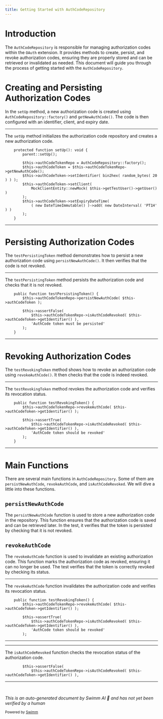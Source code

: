 ```yaml
---
title: Getting Started with AuthCodeRepository
---
```

# Introduction

The <SwmToken path="tests/phpunit/Repository/AuthCodeRepositoryTest.php" pos="26:8:8" line-data="		$this-&gt;authCodeTokenRepo = AuthCodeRepository::factory();">`AuthCodeRepository`</SwmToken> is responsible for managing authorization codes within the <SwmToken path="tests/phpunit/Repository/AuthCodeRepositoryTest.php" pos="3:6:6" line-data="namespace MediaWiki\Extension\OAuth\Tests\Repository;">`OAuth`</SwmToken> extension. It provides methods to create, persist, and revoke authorization codes, ensuring they are properly stored and can be retrieved or invalidated as needed. This document will guide you through the process of getting started with the <SwmToken path="tests/phpunit/Repository/AuthCodeRepositoryTest.php" pos="26:8:8" line-data="		$this-&gt;authCodeTokenRepo = AuthCodeRepository::factory();">`AuthCodeRepository`</SwmToken>.

# Creating and Persisting Authorization Codes

In the <SwmToken path="tests/phpunit/Repository/AuthCodeRepositoryTest.php" pos="23:5:5" line-data="	protected function setUp(): void {">`setUp`</SwmToken> method, a new authorization code is created using <SwmToken path="tests/phpunit/Repository/AuthCodeRepositoryTest.php" pos="26:8:12" line-data="		$this-&gt;authCodeTokenRepo = AuthCodeRepository::factory();">`AuthCodeRepository::factory()`</SwmToken> and <SwmToken path="tests/phpunit/Repository/AuthCodeRepositoryTest.php" pos="27:13:15" line-data="		$this-&gt;authCodeToken = $this-&gt;authCodeTokenRepo-&gt;getNewAuthCode();">`getNewAuthCode()`</SwmToken>. The code is then configured with an identifier, client, and expiry date.

<SwmSnippet path="/tests/phpunit/Repository/AuthCodeRepositoryTest.php" line="23">

---

The <SwmToken path="tests/phpunit/Repository/AuthCodeRepositoryTest.php" pos="23:5:5" line-data="	protected function setUp(): void {">`setUp`</SwmToken> method initializes the authorization code repository and creates a new authorization code.

```hack
	protected function setUp(): void {
		parent::setUp();

		$this->authCodeTokenRepo = AuthCodeRepository::factory();
		$this->authCodeToken = $this->authCodeTokenRepo->getNewAuthCode();
		$this->authCodeToken->setIdentifier( bin2hex( random_bytes( 20 ) ) );
		$this->authCodeToken->setClient(
			MockClientEntity::newMock( $this->getTestUser()->getUser() )
		);
		$this->authCodeToken->setExpiryDateTime(
			( new DateTimeImmutable() )->add( new DateInterval( 'PT1H' ) )
		);
	}
```

---

</SwmSnippet>

# Persisting Authorization Codes

The <SwmToken path="tests/phpunit/Repository/AuthCodeRepositoryTest.php" pos="37:5:5" line-data="	public function testPersistingToken() {">`testPersistingToken`</SwmToken> method demonstrates how to persist a new authorization code using `persistNewAuthCode()`. It then verifies that the code is not revoked.

<SwmSnippet path="/tests/phpunit/Repository/AuthCodeRepositoryTest.php" line="37">

---

The <SwmToken path="tests/phpunit/Repository/AuthCodeRepositoryTest.php" pos="37:5:5" line-data="	public function testPersistingToken() {">`testPersistingToken`</SwmToken> method persists the authorization code and checks that it is not revoked.

```hack
	public function testPersistingToken() {
		$this->authCodeTokenRepo->persistNewAuthCode( $this->authCodeToken );

		$this->assertFalse(
			$this->authCodeTokenRepo->isAuthCodeRevoked( $this->authCodeToken->getIdentifier() ),
			'AuthCode token must be persisted'
		);
	}
```

---

</SwmSnippet>

# Revoking Authorization Codes

The <SwmToken path="tests/phpunit/Repository/AuthCodeRepositoryTest.php" pos="46:5:5" line-data="	public function testRevokingToken() {">`testRevokingToken`</SwmToken> method shows how to revoke an authorization code using `revokeAuthCode()`. It then checks that the code is indeed revoked.

<SwmSnippet path="/tests/phpunit/Repository/AuthCodeRepositoryTest.php" line="46">

---

The <SwmToken path="tests/phpunit/Repository/AuthCodeRepositoryTest.php" pos="46:5:5" line-data="	public function testRevokingToken() {">`testRevokingToken`</SwmToken> method revokes the authorization code and verifies its revocation status.

```hack
	public function testRevokingToken() {
		$this->authCodeTokenRepo->revokeAuthCode( $this->authCodeToken->getIdentifier() );

		$this->assertTrue(
			$this->authCodeTokenRepo->isAuthCodeRevoked( $this->authCodeToken->getIdentifier() ),
			'AuthCode token should be revoked'
		);
	}
```

---

</SwmSnippet>

# Main Functions

There are several main functions in <SwmToken path="tests/phpunit/Repository/AuthCodeRepositoryTest.php" pos="26:8:8" line-data="		$this-&gt;authCodeTokenRepo = AuthCodeRepository::factory();">`AuthCodeRepository`</SwmToken>. Some of them are <SwmToken path="tests/phpunit/Repository/AuthCodeRepositoryTest.php" pos="38:6:6" line-data="		$this-&gt;authCodeTokenRepo-&gt;persistNewAuthCode( $this-&gt;authCodeToken );">`persistNewAuthCode`</SwmToken>, <SwmToken path="tests/phpunit/Repository/AuthCodeRepositoryTest.php" pos="47:6:6" line-data="		$this-&gt;authCodeTokenRepo-&gt;revokeAuthCode( $this-&gt;authCodeToken-&gt;getIdentifier() );">`revokeAuthCode`</SwmToken>, and <SwmToken path="tests/phpunit/Repository/AuthCodeRepositoryTest.php" pos="41:6:6" line-data="			$this-&gt;authCodeTokenRepo-&gt;isAuthCodeRevoked( $this-&gt;authCodeToken-&gt;getIdentifier() ),">`isAuthCodeRevoked`</SwmToken>. We will dive a little into these functions.

## <SwmToken path="tests/phpunit/Repository/AuthCodeRepositoryTest.php" pos="38:6:6" line-data="		$this-&gt;authCodeTokenRepo-&gt;persistNewAuthCode( $this-&gt;authCodeToken );">`persistNewAuthCode`</SwmToken>

The <SwmToken path="tests/phpunit/Repository/AuthCodeRepositoryTest.php" pos="38:6:6" line-data="		$this-&gt;authCodeTokenRepo-&gt;persistNewAuthCode( $this-&gt;authCodeToken );">`persistNewAuthCode`</SwmToken> function is used to store a new authorization code in the repository. This function ensures that the authorization code is saved and can be retrieved later. In the test, it verifies that the token is persisted by checking that it is not revoked.

## <SwmToken path="tests/phpunit/Repository/AuthCodeRepositoryTest.php" pos="47:6:6" line-data="		$this-&gt;authCodeTokenRepo-&gt;revokeAuthCode( $this-&gt;authCodeToken-&gt;getIdentifier() );">`revokeAuthCode`</SwmToken>

The <SwmToken path="tests/phpunit/Repository/AuthCodeRepositoryTest.php" pos="47:6:6" line-data="		$this-&gt;authCodeTokenRepo-&gt;revokeAuthCode( $this-&gt;authCodeToken-&gt;getIdentifier() );">`revokeAuthCode`</SwmToken> function is used to invalidate an existing authorization code. This function marks the authorization code as revoked, ensuring it can no longer be used. The test verifies that the token is correctly revoked by checking its status.

<SwmSnippet path="/tests/phpunit/Repository/AuthCodeRepositoryTest.php" line="46">

---

The <SwmToken path="tests/phpunit/Repository/AuthCodeRepositoryTest.php" pos="47:6:6" line-data="		$this-&gt;authCodeTokenRepo-&gt;revokeAuthCode( $this-&gt;authCodeToken-&gt;getIdentifier() );">`revokeAuthCode`</SwmToken> function invalidates the authorization code and verifies its revocation status.

```hack
	public function testRevokingToken() {
		$this->authCodeTokenRepo->revokeAuthCode( $this->authCodeToken->getIdentifier() );

		$this->assertTrue(
			$this->authCodeTokenRepo->isAuthCodeRevoked( $this->authCodeToken->getIdentifier() ),
			'AuthCode token should be revoked'
		);
```

---

</SwmSnippet>

<SwmSnippet path="/tests/phpunit/Repository/AuthCodeRepositoryTest.php" line="40">

---

The <SwmToken path="tests/phpunit/Repository/AuthCodeRepositoryTest.php" pos="41:6:6" line-data="			$this-&gt;authCodeTokenRepo-&gt;isAuthCodeRevoked( $this-&gt;authCodeToken-&gt;getIdentifier() ),">`isAuthCodeRevoked`</SwmToken> function checks the revocation status of the authorization code.

```hack
		$this->assertFalse(
			$this->authCodeTokenRepo->isAuthCodeRevoked( $this->authCodeToken->getIdentifier() ),
```

---

</SwmSnippet>

&nbsp;

*This is an auto-generated document by Swimm AI 🌊 and has not yet been verified by a human*

<SwmMeta version="3.0.0" repo-id="Z2l0aHViJTNBJTNBbWVkaWF3aWtpLWV4dGVuc2lvbnMtT0F1dGglM0ElM0FTd2ltbS1EZW1v" repo-name="mediawiki-extensions-OAuth"><sup>Powered by [Swimm](/)</sup></SwmMeta>
